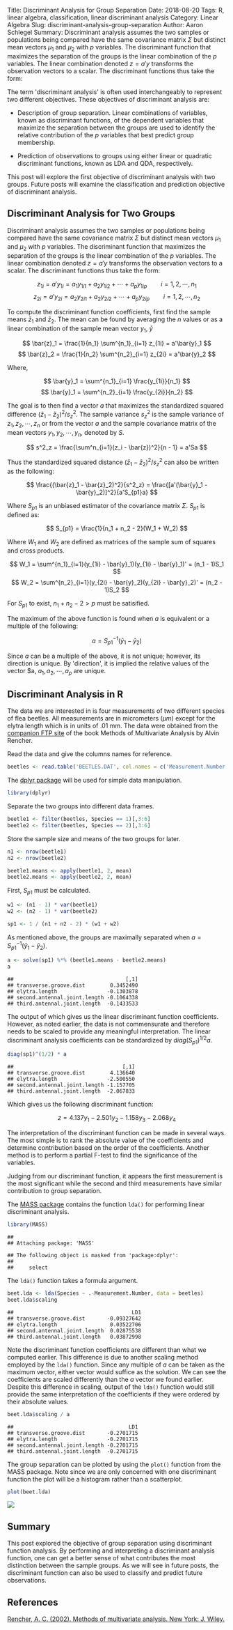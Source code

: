 Title: Discriminant Analysis for Group Separation
Date: 2018-08-20
Tags: R, linear algebra, classification, linear discriminant analysis
Category: Linear Algebra
Slug: discriminant-analysis-group-separation
Author: Aaron Schlegel
Summary: Discriminant analysis assumes the two samples or populations being compared have the same covariance matrix $\Sigma$ but distinct mean vectors $\mu_1$ and $\mu_2$ with $p$ variables. The discriminant function that maximizes the separation of the groups is the linear combination of the $p$ variables. The linear combination denoted $z = a′y$ transforms the observation vectors to a scalar. The discriminant functions thus take the form:

The term 'discriminant analysis' is often used interchangeably to represent two different objectives. These objectives of discriminant analysis are:

-   Description of group separation. Linear combinations of variables, known as discriminant functions, of the dependent variables that maximize the separation between the groups are used to identify the relative contribution of the $p$ variables that best predict group membership.

-   Prediction of observations to groups using either linear or quadratic discriminant functions, known as LDA and QDA, respectively.

This post will explore the first objective of discriminant analysis with two groups. Future posts will examine the classification and prediction objective of discriminant analysis.

Discriminant Analysis for Two Groups
------------------------------------

Discriminant analysis assumes the two samples or populations being compared have the same covariance matrix $\Sigma$ but distinct mean vectors $\mu_1$ and $\mu_2$ with $p$ variables. The discriminant function that maximizes the separation of the groups is the linear combination of the $p$ variables. The linear combination denoted $z = a′y$ transforms the observation vectors to a scalar. The discriminant functions thus take the form:

$$ z_{1i} = a′y_{1i} = a_1 y_{1i1} + a_2 y_{1i2} + \cdots + a_p y_{1ip} \qquad i = 1, 2, \cdots, n_1 $$
$$ z_{2i} = a′y_{2i} = a_2 y_{2i1} + a_2 y_{2i2} + \cdots + a_p y_{2ip} \qquad  i = 1, 2, \cdots, n_2 $$

To compute the discriminant function coefficients, first find the sample means $\bar{z}_1$ and $\bar{z}_2$. The mean can be found by averaging the $n$ values or as a linear combination of the sample mean vector $y_1$, $\bar{y}$

$$ \bar{z}_1 = \frac{1}{n_1} \sum^{n_1}_{i=1} z_{1i} = a'\bar{y}_1 $$
$$ \bar{z}_2 = \frac{1}{n_2} \sum^{n_2}_{i=1} z_{2i} = a'\bar{y}_2 $$

Where,

$$ \bar{y}_1 = \sum^{n_1}_{i=1} \frac{y_{1i}}{n_1} $$
$$ \bar{y}_1 = \sum^{n_2}_{i=1} \frac{y_{2i}}{n_2} $$

The goal is to then find a vector $a$ that maximizes the standardized squared difference $(\bar{z}_1 - \bar{z}_2)^2 / s^2_z$. The sample variance $s_z^2$ is the sample variance of $z_1, z_2, \cdots, z_n$ or from the vector $a$ and the sample covariance matrix of the mean vectors $y_1, y_2, \cdots, y_n$, denoted by $S$.

$$ s^2_z = \frac{\sum^n_{i=1}(z_i - \bar{z})^2}{n - 1} = a'Sa $$

Thus the standardized squared distance $(\bar{z}_1 - \bar{z}_2)^2 / s^2_z$ can also be written as the following:

$$ \frac{(\bar{z}_1 - \bar{z}_2)^2}{s^2_z} = \frac{[a'(\bar{y}_1 - \bar{y}_2)]^2}{a'S_{p1}a} $$

Where $S_{p1}$ is an unbiased estimator of the covariance matrix $\Sigma$. $S_{p1}$ is defined as:

$$ S_{p1} = \frac{1}{n_1 + n_2 - 2}(W_1 + W_2) $$

Where $W_1$ and $W_2$ are defined as matrices of the sample sum of squares and cross products.

$$ W_1 = \sum^{n_1}_{i=1}(y_{1i} - \bar{y}_1)(y_{1i} - \bar{y}_1)' = (n_1 - 1)S_1 $$
$$ W_2 = \sum^{n_2}_{i=1}(y_{2i} - \bar{y}_2)(y_{2i} - \bar{y}_2)' = (n_2 - 1)S_2 $$

For $S_{p1}$ to exist, $n_1 + n_2 − 2 > p$ must be satisified.

The maximum of the above function is found when $a$ is equivalent or a multiple of the following:

$$ a = S_{p1}^{-1}(\bar{y}_1 - \bar{y}_2) $$

Since $a$ can be a multiple of the above, it is not unique; however, its direction is unique. By 'direction', it is implied the relative values of the vector $a, $a_1, a_2, \cdots, a_p$ are unique.

Discriminant Analysis in R
--------------------------

The data we are interested in is four measurements of two different species of flea beetles. All measurements are in micrometers ($\mu m$) except for the elytra length which is in units of .01 mm. The data were obtained from the [companion FTP site](ftp://ftp.wiley.com) of the book Methods of Multivariate Analysis by Alvin Rencher.

Read the data and give the columns names for reference.

``` r
beetles <- read.table('BEETLES.DAT', col.names = c('Measurement.Number', 'Species', 'transverse.groove.dist', 'elytra.length', 'second.antennal.joint.length', 'third.antennal.joint.length'))
```

The [dplyr package](https://cran.r-project.org/web/packages/dplyr/index.html) will be used for simple data manipulation.

``` r
library(dplyr)
```

Separate the two groups into different data frames.

``` r
beetle1 <- filter(beetles, Species == 1)[,3:6]
beetle2 <- filter(beetles, Species == 2)[,3:6]
```

Store the sample size and means of the two groups for later.

``` r
n1 <- nrow(beetle1)
n2 <- nrow(beetle2)

beetle1.means <- apply(beetle1, 2, mean)
beetle2.means <- apply(beetle2, 2, mean)
```

First, $S_{p1}$ must be calculated.

``` r
w1 <- (n1 - 1) * var(beetle1)
w2 <- (n2 - 1) * var(beetle2)

sp1 <- 1 / (n1 + n2 - 2) * (w1 + w2)
```

As mentioned above, the groups are maximally separated when $a = S_{p1}^{-1}(\bar{y}_1 - \bar{y}_2)$.

``` r
a <- solve(sp1) %*% (beetle1.means - beetle2.means)
a
```

    ##                                    [,1]
    ## transverse.groove.dist        0.3452490
    ## elytra.length                -0.1303878
    ## second.antennal.joint.length -0.1064338
    ## third.antennal.joint.length  -0.1433533

The output of which gives us the linear discriminant function coefficients. However, as noted earlier, the data is not commensurate and therefore needs to be scaled to provide any meaningful interpretation. The linear discriminant analysis coefficients can be standardized by $diag(S_{p1})^{1/2}a$.

``` r
diag(sp1)^(1/2) * a
```

    ##                                   [,1]
    ## transverse.groove.dist        4.136640
    ## elytra.length                -2.500550
    ## second.antennal.joint.length -1.157705
    ## third.antennal.joint.length  -2.067833

Which gives us the following discriminant function:

$$ z = 4.137y_1 − 2.501y_2 − 1.158y_3 − 2.068y_4 $$

The interpretation of the discriminant function can be made in several ways. The most simple is to rank the absolute value of the coefficients and determine contribution based on the order of the coefficients. Another method is to perform a partial F-test to find the significance of the variables.

Judging from our discriminant function, it appears the first measurement is the most significant while the second and third measurements have similar contribution to group separation.

The [MASS package](https://cran.r-project.org/web/packages/MASS/index.html) contains the function `lda()` for performing linear discriminant analysis.

``` r
library(MASS)
```

    ## 
    ## Attaching package: 'MASS'

    ## The following object is masked from 'package:dplyr':
    ## 
    ##     select

The `lda()` function takes a formula argument.

``` r
beet.lda <- lda(Species ~ .-Measurement.Number, data = beetles)
beet.lda$scaling
```

    ##                                      LD1
    ## transverse.groove.dist       -0.09327642
    ## elytra.length                 0.03522706
    ## second.antennal.joint.length  0.02875538
    ## third.antennal.joint.length   0.03872998

Note the discriminant function coefficients are different than what we computed earlier. This difference is due to another scaling method employed by the `lda()` function. Since any multiple of $a$ can be taken as the maximum vector, either vector would suffice as the solution. We can see the coefficients are scaled differently than the $a$ vector we found earlier. Despite this difference in scaling, output of the `lda()` function would still provide the same interpretation of the coefficients if they were ordered by their absolute values.

``` r
beet.lda$scaling / a
```

    ##                                     LD1
    ## transverse.groove.dist       -0.2701715
    ## elytra.length                -0.2701715
    ## second.antennal.joint.length -0.2701715
    ## third.antennal.joint.length  -0.2701715

The group separation can be plotted by using the `plot()` function from the MASS package. Note since we are only concerned with one discriminant function the plot will be a histogram rather than a scatterplot.

``` r
plot(beet.lda)
```

![](figure/discriminant_analysis/group_separation.png)

Summary
-------

This post explored the objective of group separation using discriminant function analysis. By performing and interpreting a discriminant analysis function, one can get a better sense of what contributes the most distinction between the sample groups. As we will see in future posts, the discriminant function can also be used to classify and predict future observations.

References
----------

[Rencher, A. C. (2002). Methods of multivariate analysis. New York: J. Wiley.](https://amzn.to/39gsldt)